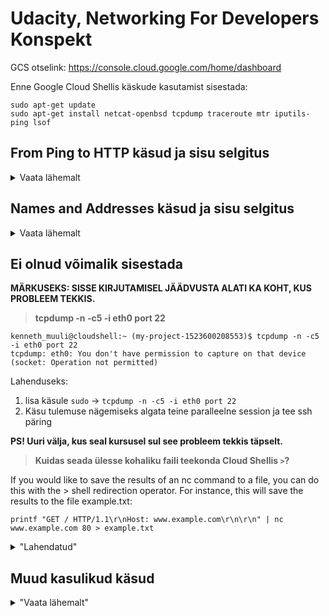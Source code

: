 # Udacity, Networking For Developers Konspekt

GCS otselink: https://console.cloud.google.com/home/dashboard

Enne Google Cloud Shellis käskude kasutamist sisestada:
```
sudo apt-get update
sudo apt-get install netcat-openbsd tcpdump traceroute mtr iputils-ping lsof
```

## From Ping to HTTP käsud ja sisu selgitus

<details>
  <summary>Vaata lähemalt</summary>
  
### `ping -cN N.N.N.N` 

Ping on käsk (kus N = mingi number), millega testida, kas sinu arvuti suudab saata ja vastuvõtta liiklust konkreetselt aadressilt. -cN tähendab, et saata tuleb N (kus N on number, mis sätestab arvu) test sõnumit, siis lõpetada ja tulemused kuvada terminali.
  
Kui saad vastuseks, et saadeti N sõnumit ja tagasi tuli N sõnumit, 0% sisu kaoga ("packet loss") võib järeldada, et:
  - sinu arvuti on internetiga ühendatud
  - N.N.N.N aadressil olev arvuti töötab
  - sinu interneti teenuse pakkuja (ISP) teab, kuidas saata liiklust antud aadressile 

### `printf 'HEAD / HTTP/1.1\r\nHost: en.wikipedia.org\r\n\r\n' | nc en.wikipedia.org 80`

`printf '...'` on käsk, mis prindib terminali, mis iganes on selle järgi kirjutatud, kuid on veidi targem kui `echo '...'` käsk. Printf lubab näiteks sisestada ka realõppusid, mis echo prindiks terminali lihtsalt üksteise järgi kokku.

`\r` viib rea markeri tagasi rea algusesse

`\n` tekitab uue rea

`nc ...` viitab netcat tööriistale, mille abil saab manuaalselt suhelda veebiteenustega (välja lugemine või sisse kirjutamine), kasutades selle tarbeks TCP (Transmission Control Protocol) või UDP (User Datagram Protocol). Oluline on antud juhul mõista, et nc ise ei tea HTTP-st mitte midagi. See saadab enda sisendi, antud näites en.wikipedia.org otse etteantud porti ja kuna antud juhul vastaspoolel olev server seda HTTP päringuna loeb, saadab see vastuse tagasi.

`|` pipe (püstkriips) on standard UNIXi süntaks, mille abil saab võtta ühe programmi väljundi ja anda selle sisendiks järgmisele programmile. Antud juhul võtame HTTP päringu ja kasutame seda netcati sisendiks. Antud juhul näitab printfis sisend en.wikipedia.org, millist veebilehte majutaja juurest soovime saada ja teine en.wikipedia.org netcati juures, millise majutajaga peaks nc ühenduma.

### Veebiprotokollide kihid
<details>
  <summary>Transkript kursuses sisalduvate veebiprotokollide teemal</summary>
  
![image](https://user-images.githubusercontent.com/115208151/195994845-54b90440-afdd-4644-a591-b38fef170921.png)

*There are several different layer models for talking about network protocols. In this course, we'll be using the IETF model, which looks like this. The top layer is the application layer. Protocol such as htp or SSH are application protocols. Concepts we see at this layer are things like, URL's, passwords, the head command, server headers, web pages. Things that make sense to specific applications, such as web browsers or SSH clans. Application protocols are based on protocols with a transport layer, like TCP and UDP. These provide things like port numbers. Transport layer protocols are based on the internet layer, which is basically the same as the one single protocol IP. It's at this layer, that we start talking about things like IP addresses and routes. And IP in turn, runs on top of different kinds of hardware, like wi-fi or ethernet or DSL lines. Layers above this, don't need to worry about things like, how strong is my wireless signal. Each of these layers depends on the one below it and provides particular guarantees to the layers above it. You can think of them as offering and using api's, separating out specific concerns and making it possible to reuse features. Like both http and ssh have some of the same needs. They need the idea of making a connection to a server and those needs are bundled into the TCP layer. Now this layer model isn't perfect, there are a bunch of network protocols that don't exactly fit into any of these layers. But even with these added to the picture, you can notice that all of these things above depend on IP. An IP can depend on various things underneath it. IP itself, is the only thing on its layer. Some folks refer to this is the narrow waste of the internet protocol stack, because everything above and below, goes through IP.*

</details>
  
### TCP Server 

`nc -l NNNN` Võimaldab kuulata porti numbriga NNNN (käitub serverina). Porti võib võrrelda telefoni numbriga, igal teenusel on enda unikaalne telefoni number, näiteks 80 = HTTP ja 20 = SSH. Kui porti kuulata tähendab see justkui vastuvõtja on olemas. Kui porti ei kuulata saaksime vastuseks midagi sarnast nagu "see telefon ei ole levialas". *Madalaim vabalt, e. ilma `sudo` lisata kuulatav port on 1024 (1023 ja alla on reserveeritud programmidele, mille käivitab süsteemi "superuser" või ROOT UNIXi süsteemidel), kõrgeim port 65535

`nc localhost NNNN` (kohalik ühendus) või `nc N.N.N.N NNNN` (kaugühendus) ühendub (käitub kliendina) nimetatud aadressil (N.N.N.N) oleva masina pordiga (NNNN). Oluline mõista, et ühenduda saab ainult klient.

`^D` (Control D) lõpetab sessiooni, sessiooni saavad lõpetada mõlemad osapooled.

<details>
  <summary>nc manuaali väljavõte: "Client/Server Model"</summary>

*"It is quite simple to build a very basic client/server model using nc.  On one console, start nc listening on a specific port for a connection. For example:*
`nc -l 1234`

*nc is now listening on port 1234 for a connection.  On a second console (or a second machine), connect to the machine and port being listened on:*
`nc 127.0.0.1 1234`

*There should now be a connection between the ports. Anything typed at the second console will be concatenated to the first, and vice-versa.  After the connection has been set up, nc does not really care which side is being used as a ‘server’ and which side is being used as a ‘client’.  The connection may be terminated using an EOF (‘^D’).*

*There is no -c or -e option in this netcat, but you still can execute a command after connection being established by redirecting file descriptors. Be cautious here because opening a port and let anyone connected execute arbitrary command on your site is DANGEROUS. If you really need to do this, here is an example:*
     
*On ‘server’ side:*

```
rm -f /tmp/f; mkfifo /tmp/f
cat /tmp/f | /bin/sh -i 2>&1 | nc -l 127.0.0.1 1234 > /tmp/f
```

*On ‘client’ side:*

```
nc host.example.com 1234
(shell prompt from host.example.com)
```
*By doing this, you create a fifo at /tmp/f and make nc listen at port 1234 of address 127.0.0.1 on ‘server’ side, when a ‘client’ es‐tablishes a connection successfully to that port, /bin/sh gets executed on ‘server’ side and the shell prompt is given to ‘client’ side.*

*When connection is terminated, nc quits as well. Use -k if you want it keep listening, but if the command quits this option won't restart it or keep nc running. Also don't forget to remove the file descriptor once you don't need it anymore:*
`rm -f /tmp/f`"

</details>

### HTTP päised ja tegumid

https://learn.udacity.com/courses/ud256/lessons/5a6ddf10-29e2-4d97-a119-507e5a63273f/concepts/5c5acb98-0dbf-45f5-9441-4a8be325e10c

HTTP päringute nimekiri:
https://en.wikipedia.org/wiki/List_of_HTTP_header_fields

<details>
  <summary>nc manuaali väljavõte: "Talking to Servers"</summary>
  
It is sometimes useful to talk to servers “by hand” rather than through a user interface.  It can aid in troubleshooting, when it might be necessary to verify what data a server is sending in response to commands issued by the client.  For example, to retrieve the home page of a web site:
  
```
printf "GET / HTTP/1.0\r\n\r\n" | nc host.example.com 80
```

Note that this also displays the headers sent by the web server.  They can be filtered, using a tool such as sed(1), if necessary.

More complicated examples can be built up when the user knows the format of requests required by the server.  As another example, an email may be submitted to an SMTP server using:
  
```  
nc [-C] localhost 25 << EOF
           HELO host.example.com
           MAIL FROM:<user@host.example.com>
           RCPT TO:<user2@host.example.com>
           DATA
           Body of email.
           .
           QUIT
           EOF
```
  
</details>

**HTTP verbid HEAD, GET, POST**
- HEAD on HTTP tegum, mis palub serveril saata ainult ressursi päised selle asemel, et saata kogu andmestiku.
- GET on HTTP tegum, mis palub serveril saata kogu ressursi andmestiku.
> POST on HTTP tegub, mis võimaldab luua serverisse uusi ressursse?
  
### `printf 'HTTP/1.1 302 Moved\r\nLocation: https://www.eff.org/' | nc -l 2345`

`302 Moved\r\nLocation:` määrame ümber suunamise https://www.eff.org lehele.
  
> Mida antud kontekstis see 302 tähendab?
  
</details>
  
## Names and Addresses käsud ja sisu selgitus

<details>
  <summary>Vaata lähemalt</summary>

### `host example.com`
  
Võimaldab vaadata DNSi sissekandeid inimloetavas vormis.
  
`host -t a example.com` pärib konkreetselt IPv4 aadressi. *Märkus, aka. "A record"*

<details>
  <summary>host manuaali väljavõte: "Description & Options"</summary>  

DESCRIPTION
Host is a simple utility for performing DNS lookups. It is normally used to convert names to IP addresses and vice  versa.  When  no arguments or options are given, host prints a short summary of its command-line arguments and options.

Name  is the domain name that is to be looked up. It can also be a dotted-decimal IPv4 address or a colon-delimited IPv6 address, in which case host by default performs a reverse lookup for that address.  server is an optional argument which is either the  name  or IP address of the name server that host should query instead of the server or servers listed in /etc/resolv.conf.
  
</details>

### `dig example.com`
  
Erinevalt `host` käsust, tagastab antud käsk DNSi sissekanded lähemale nende algsel kujul. Seetähendab, sarnaselt nagu neid ootaks mõni skript ja lähemal kujule nagu need on tegelikult salvestatud. Antud käsk näitab meile ka täiendavat informatsiooni nagu, milline server meie päringule vastas ja millal päringule vastati.
  
### DNS sissekande tüübid
  
![image](https://user-images.githubusercontent.com/115208151/196042206-a5b88b0d-e6bd-495d-aabe-5939cbedf489.png)

<details>
  <summary>DNS type definitions</summary>  

- What is a DNS A record? The "A" stands for "address" and this is the most fundamental type of DNS record: it indicates the IP address of a given domain. For example, if you pull the DNS records of cloudflare.com, the A record currently returns an IP address of: 104.17. 210.9.
- A Canonical Name or CNAME record is a type of DNS record that maps an alias name to a true or canonical domain name. CNAME records are typically used to map a subdomain such as www or mail to the domain hosting that subdomain's content.
- An AAAA record maps a domain name to the IP address (Version 6) of the computer hosting the domain. An AAAA record is used to find the IP address of a computer connected to the internet from a name.
- NS = An NS record (or nameserver record) is a DNS record that contains the name of the authoritative name server within a domain or DNS zone. When a client queries for an IP address, it can find the IP address of their intended destination from an NS record via a DNS lookup.
  
</details>
  
</details>
  
## Ei olnud võimalik sisestada
  
**MÄRKUSEKS: SISSE KIRJUTAMISEL JÄÄDVUSTA ALATI KA KOHT, KUS PROBLEEM TEKKIS.**
  
> **tcpdump -n -c5 -i eth0 port 22**
  
  ```
  kenneth_muuli@cloudshell:~ (my-project-1523600208553)$ tcpdump -n -c5 -i eth0 port 22
  tcpdump: eth0: You don't have permission to capture on that device
  (socket: Operation not permitted)
  ```
Lahenduseks: 
  1) lisa käsule `sudo` -> `tcpdump -n -c5 -i eth0 port 22`
  2) Käsu tulemuse nägemiseks algata teine paralleelne session ja tee ssh päring
  
**PS! Uuri välja, kus seal kursusel sul see probleem tekkis täpselt.**

> **Kuidas seada ülesse kohaliku faili teekonda Cloud Shellis `>`?**

If you would like to save the results of an nc command to a file, you can do this with the > shell redirection operator. For instance, this will save the results to the file example.txt:

`printf "GET / HTTP/1.1\r\nHost: www.example.com\r\n\r\n" | nc www.example.com 80 > example.txt`
  
<details>
  <summary>"Lahendatud"</summary>
  
**sudo lsof -i**

`sudo: lsof: command not found`
  
Lahenduseks kasuta enne käsklust: `sudo apt install lsof`

**Tupikutest välja tulemine Cloud Shellis**

A la selle käsuga `printf "GET / HTTP/1.1\r\nHost: www.example.com\r\n\r\n" | nc www.example.com 80` jään seisu, kus ei saa uusi käske sisestada.
  
Lahenduseks: ctrl + C
  
**ping -c3 8.8.8.8**
  
```
kenneth_muuli@cloudshell:~ (my-project-1523600208553)$ ping -c3 8.8.8.8
-bash: ping: command not found
```
Lahenduseks: installi ping järgmise käsuga `sudo apt-get install iputils-ping`

</details>

## Muud kasulikud käsud

<details>
  <summary>"Vaata lähemalt"</summary>
  
### `pwd`
pwd stands for Print Working Directory. It prints the path of the working directory, starting from the root.

This command has two flags.
```
pwd -L: Prints the symbolic path.
pwd -P: Prints the actual path.
```

</details>
